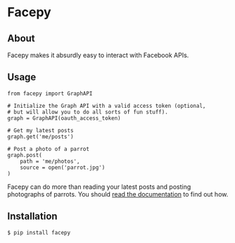 # Facepy

## About

Facepy makes it absurdly easy to interact with Facebook APIs.

## Usage

    from facepy import GraphAPI

    # Initialize the Graph API with a valid access token (optional,
    # but will allow you to do all sorts of fun stuff).
    graph = GraphAPI(oauth_access_token)

    # Get my latest posts
    graph.get('me/posts')

    # Post a photo of a parrot
    graph.post(
        path = 'me/photos',
        source = open('parrot.jpg')
    )

Facepy can do more than reading your latest posts and posting photographs of parrots. You should
[read the documentation](http://readthedocs.org/docs/facepy) to find out how.

## Installation

    $ pip install facepy
